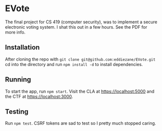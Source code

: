 EVote
=====

The final project for CS 419 (computer security), was to implement a secure electronic voting system. I shat this out in a few hours. See the PDF for more info.


## Installation

After cloning the repo with `git clone git@github.com:eddiezane/EVote.git` cd
into the directory and run `npm install -d` to install dependencies.

## Running

To start the app, run `npm start`. Visit the CLA at [https://localhost:5000](https://localhost:5000) and the CTF at [https://localhost:3000](https://localhost:3000).

## Testing

Run `npm test`. CSRF tokens are sad to test so I pretty much stopped caring.
